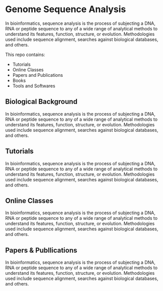 # Genome Sequence Analysis

In bioinformatics, sequence analysis is the process of subjecting a DNA, RNA or peptide sequence to any of a wide range of analytical methods to understand its features, function, structure, or evolution. Methodologies used include sequence alignment, searches against biological databases, and others.

This repo contains:
- Tutorials
- Online Classes
- Papers and  Publications
- Books
- Tools and Softwares

## Biological Background

In bioinformatics, sequence analysis is the process of subjecting a DNA, RNA or peptide sequence to any of a wide range of analytical methods to understand its features, function, structure, or evolution. Methodologies used include sequence alignment, searches against biological databases, and others.

## Tutorials

In bioinformatics, sequence analysis is the process of subjecting a DNA, RNA or peptide sequence to any of a wide range of analytical methods to understand its features, function, structure, or evolution. Methodologies used include sequence alignment, searches against biological databases, and others.

## Online Classes

In bioinformatics, sequence analysis is the process of subjecting a DNA, RNA or peptide sequence to any of a wide range of analytical methods to understand its features, function, structure, or evolution. Methodologies used include sequence alignment, searches against biological databases, and others.

## Papers & Publlications

In bioinformatics, sequence analysis is the process of subjecting a DNA, RNA or peptide sequence to any of a wide range of analytical methods to understand its features, function, structure, or evolution. Methodologies used include sequence alignment, searches against biological databases, and others.
